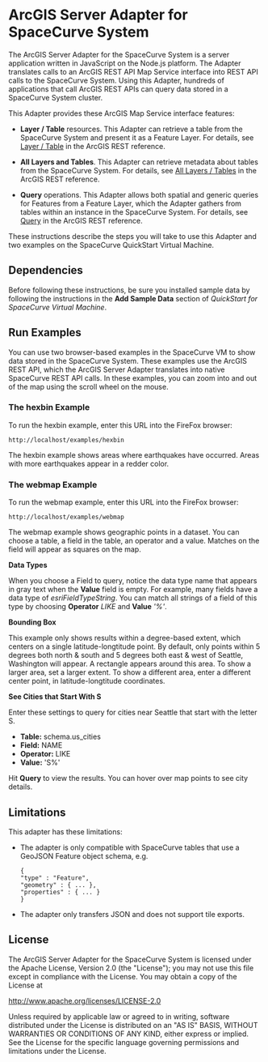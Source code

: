 ArcGIS Server Adapter for SpaceCurve System
===========================================

The ArcGIS Server Adapter for the SpaceCurve System is a server application
written in JavaScript on the Node.js platform. The Adapter translates calls to
an ArcGIS REST API Map Service interface into REST API calls to the SpaceCurve
System. Using this Adapter, hundreds of applications that call ArcGIS REST APIs
can query data stored in a SpaceCurve System cluster.

This Adapter provides these ArcGIS Map Service interface features:

-   **Layer / Table** resources. This Adapter can retrieve a table from the
    SpaceCurve System and present it as a Feature Layer. For details, see [Layer
    / Table](http://resources.arcgis.com/en/help/rest/apiref/layer.html) in the ArcGIS REST reference.

-   **All Layers and Tables**. This Adapter can retrieve metadata about tables
    from the SpaceCurve System. For details, see [All Layers / Tables](http://resources.arcgis.com/en/help/rest/apiref/layers.html) in the
    ArcGIS REST reference.

    

-   **Query** operations. This Adapter allows both spatial and generic queries
    for Features from a Feature Layer, which the Adapter gathers from tables
    within an instance in the SpaceCurve System. For details, see [Query](http://resources.arcgis.com/en/help/rest/apiref/ms_dyn_query.html) in
    the ArcGIS REST reference.

   

These instructions describe the steps you will take to use this Adapter and two
examples on the SpaceCurve QuickStart Virtual Machine.

Dependencies
------------

Before following these instructions, be sure you installed sample data by
following the instructions in the **Add Sample Data** section of *QuickStart for
SpaceCurve Virtual Machine*.

Run Examples
------------

You can use two browser-based examples in the SpaceCurve VM to show data stored in the SpaceCurve System. These examples use the ArcGIS REST API, which the ArcGIS Server Adapter translates into native SpaceCurve REST API calls. In these examples, you can zoom into and out of the map using the scroll wheel on the mouse.

### The hexbin Example

To run the hexbin example, enter this URL into the FireFox browser:

`http://localhost/examples/hexbin`

The hexbin example shows areas where earthquakes have occurred. Areas with more earthquakes appear in a redder color. 

### The webmap Example

To run the webmap example, enter this URL into the FireFox browser:

`http://localhost/examples/webmap`

The webmap example shows geographic points in a dataset. You can choose a table,
a field in the table, an operator and a value. Matches on the field will appear
as squares on the map. 

**Data Types**

When you choose a Field to query, notice the data type name that appears in gray text when the **Value** field is empty. For example, many fields have a data type of *esriFieldTypeString*. You can match all strings of a field of this type by choosing **Operator** *LIKE* and **Value** *'%'*.

**Bounding Box**

This example only shows results within a degree-based extent, which centers on a
single latitude-longtitude point. By default, only points within 5 degrees both
north & south and 5 degrees both east & west of Seattle, Washington will appear.
A rectangle appears around this area. To show a larger area, set a larger
extent. To show a different area, enter a different center point, in
latitude-longtitude coordinates.

**See Cities that Start With S**

Enter these settings to query for cities near Seattle that start with the letter
S.

* **Table:** schema.us\_cities
* **Field:** NAME
* **Operator:** LIKE
* **Value:** 'S%'

Hit **Query** to view the results. You can hover over map points to see city details.

Limitations
-----------

This adapter has these limitations:

-   The adapter is only compatible with SpaceCurve tables that use a GeoJSON
    Feature object schema, e.g.

    ~~~~~~~~~~~~~~~~~~~~~~~~~~~~~~~~~~~~~~~~~~~~~~~~~~~~~~~~~~~~~~~~~~~~~~~~~~~~
    {
    "type" : "Feature",  
    "geometry" : { ... },  
    "properties" : { ... }  
    }
    ~~~~~~~~~~~~~~~~~~~~~~~~~~~~~~~~~~~~~~~~~~~~~~~~~~~~~~~~~~~~~~~~~~~~~~~~~~~~

-   The adapter only transfers JSON and does not support tile exports.

License
--------

The ArcGIS Server Adapter for the SpaceCurve System is licensed under the Apache
License, Version 2.0 (the "License"); you may not use this file except in
compliance with the License. You may obtain a copy of the License at

<http://www.apache.org/licenses/LICENSE-2.0>

Unless required by applicable law or agreed to in writing, software distributed
under the License is distributed on an "AS IS" BASIS, WITHOUT WARRANTIES OR
CONDITIONS OF ANY KIND, either express or implied. See the License for the
specific language governing permissions and limitations under the License.
